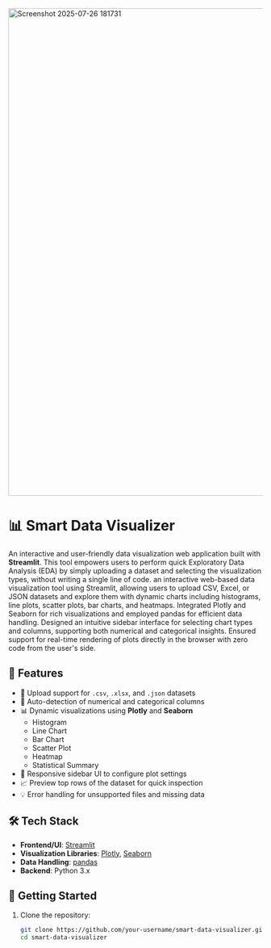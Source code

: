 <img width="1919" height="966" alt="Screenshot 2025-07-26 181731" src="https://github.com/user-attachments/assets/4d537e51-3694-4cb2-8261-4e9b23a94f5f" />

# 📊 Smart Data Visualizer

An interactive and user-friendly data visualization web application built with **Streamlit**. This tool empowers users to perform quick Exploratory Data Analysis (EDA) by simply uploading a dataset and selecting the visualization types, without writing a single line of code.
an interactive web-based data visualization tool using Streamlit, allowing users to upload CSV, Excel, or JSON datasets and explore them with dynamic charts including histograms, line plots, scatter plots, bar charts, and heatmaps. Integrated Plotly and Seaborn for rich visualizations and employed pandas for efficient data handling. Designed an intuitive sidebar interface for selecting chart types and columns, supporting both numerical and categorical insights. Ensured support for real-time rendering of plots directly in the browser with zero code from the user's side.

## 🔧 Features

- 📂 Upload support for `.csv`, `.xlsx`, and `.json` datasets
- 🧮 Auto-detection of numerical and categorical columns
- 📊 Dynamic visualizations using **Plotly** and **Seaborn**
    - Histogram
    - Line Chart
    - Bar Chart
    - Scatter Plot
    - Heatmap
    - Statistical Summary
- 🧠 Responsive sidebar UI to configure plot settings
- 📈 Preview top rows of the dataset for quick inspection
- 💡 Error handling for unsupported files and missing data

## 🛠️ Tech Stack

- **Frontend/UI**: [Streamlit](https://streamlit.io/)
- **Visualization Libraries**: [Plotly](https://plotly.com/python/), [Seaborn](https://seaborn.pydata.org/)
- **Data Handling**: [pandas](https://pandas.pydata.org/)
- **Backend**: Python 3.x

## 🚀 Getting Started

1. Clone the repository:
   ```bash
   git clone https://github.com/your-username/smart-data-visualizer.git
   cd smart-data-visualizer

